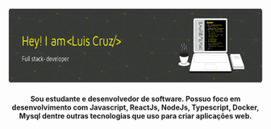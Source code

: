 <div align="center">
   <img src='./img-header.png' height="148em"/>
<!--    <img height="158em" src="https://github-readme-stats.vercel.app/api?username=LuisCarlosCruz&show_icons=true&theme=slateorange&include_all_commits=true&count_private=true"/>
   <img height="158em" src="https://github-readme-stats.vercel.app/api/top-langs/?username=LuisCarlosCruz&layout=compact&langs_count=7&theme=slateorange"/> -->
   <h4>Sou estudante e desenvolvedor de software. Possuo foco em desenvolvimento com Javascript, ReactJs, NodeJs, Typescript, Docker, Mysql dentre outras tecnologias que uso para criar aplicações web.</h4>
</div>
<!-- <div style="display: inline_block" align="center"><br> 
   <img align="center" alt="Java" width="40" src="https://img.icons8.com/color/344/java-coffee-cup-logo--v1.png">
   <img align="center" alt="mongodb" width="40" src="https://img.icons8.com/external-tal-revivo-shadow-tal-revivo/344/external-mongodb-a-cross-platform-document-oriented-database-program-logo-shadow-tal-revivo.png">
   <img align="center" alt="Js" width="40" src="https://raw.githubusercontent.com/devicons/devicon/master/icons/javascript/javascript-plain.svg">
   <img align="center" alt="React" width="40" src="https://raw.githubusercontent.com/devicons/devicon/master/icons/react/react-original.svg">
   <img align="center" alt="typescript" width="50" src="https://img.icons8.com/color/48/000000/typescript.png"/>
   <img align="center" alt="HTML" width="40" src="https://raw.githubusercontent.com/devicons/devicon/master/icons/html5/html5-original.svg">
   <img align="center" alt="CSS" width="40" src="https://raw.githubusercontent.com/devicons/devicon/master/icons/css3/css3-original.svg">
   <img align="center" alt="vsCode" width="40" src="https://img.icons8.com/fluency/50/000000/visual-studio-code-2019.png"/>
   <img align="center" alt="git" width="40" src="https://img.icons8.com/color/50/000000/git.png"/>
   <img align="center" alt="docker" width="40" src="https://img.icons8.com/fluency/50/000000/docker.png"/>
   <img align="center" alt="node" width="40" src="https://img.icons8.com/fluency/50/000000/node-js.png"/>
   <img align="center" alt="mysql" width="40"  src="https://img.icons8.com/fluency/50/000000/mysql-logo.png"/>
   <img align="center" alt="figma" width="40"  src="https://img.icons8.com/color/344/figma--v1.png"/>
   <img align="center" alt="npm" width="40"  src="https://cdn.jsdelivr.net/gh/devicons/devicon/icons/npm/npm-original-wordmark.svg"/>
   <img align="center" alt="sequelize" width="40"  src="https://cdn.jsdelivr.net/gh/devicons/devicon/icons/sequelize/sequelize-original.svg"/>
   <img align="center" alt="sequelize" width="40"  src="https://cdn.jsdelivr.net/gh/devicons/devicon/icons/jest/jest-plain.svg"/>
   <img align="center" alt="mocha" width="40"  src="https://cdn.jsdelivr.net/gh/devicons/devicon/icons/mocha/mocha-plain.svg"/>
   <img align="center" alt="heroku" width="40"  src="https://cdn.jsdelivr.net/gh/devicons/devicon/icons/heroku/heroku-original.svg"/>
</div>
<div align="left">
   Icons by: <a href="https://icons8.com.br/">Icones</a>
</div> -->
